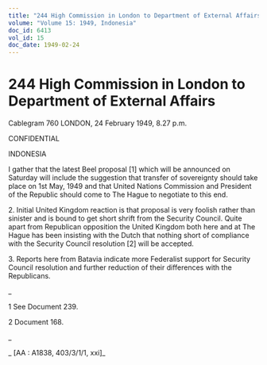 ```yaml
---
title: "244 High Commission in London to Department of External Affairs"
volume: "Volume 15: 1949, Indonesia"
doc_id: 6413
vol_id: 15
doc_date: 1949-02-24
---
```


# 244 High Commission in London to Department of External Affairs

Cablegram 760 LONDON, 24 February 1949, 8.27 p.m.

CONFIDENTIAL

INDONESIA

I gather that the latest Beel proposal [1] which will be announced on Saturday will include the suggestion that transfer of sovereignty should take place on 1st May, 1949 and that United Nations Commission and President of the Republic should come to The Hague to negotiate to this end.

2\. Initial United Kingdom reaction is that proposal is very foolish rather than sinister and is bound to get short shrift from the Security Council. Quite apart from Republican opposition the United Kingdom both here and at The Hague has been insisting with the Dutch that nothing short of compliance with the Security Council resolution [2] will be accepted.

3\. Reports here from Batavia indicate more Federalist support for Security Council resolution and further reduction of their differences with the Republicans.

_

1 See Document 239.

2 Document 168.

_

_ [AA : A1838, 403/3/1/1, xxi]_
